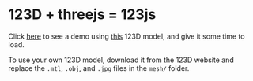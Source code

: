 # 123D + threejs = 123js

Click [here](https://rawgit.com/petepolack/123js/master/index.html) to see a demo using [this](http://www.123dapp.com/catch/Chur-Modell/4773794) 123D model, and give it some time to load.

To use your own 123D model, download it from the 123D website and replace the `.mtl`, `.obj`, and `.jpg` files in the `mesh/` folder.
